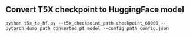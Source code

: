 ## Convert T5X checkpoint to HuggingFace model

```
python t5x_to_hf.py --t5x_checkpoint_path checkpoint_60000 --pytorch_dump_path converted_pt_model --config_path config.json
```
